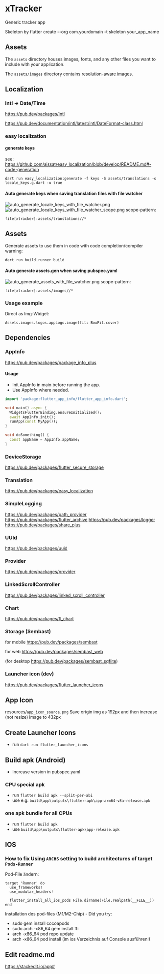 # xTracker

Generic tracker app

Skeleton by flutter create --org com.yourdomain -t skeleton your_app_name

## Assets

The `assets` directory houses images, fonts, and any other files you want to
include with your application.

The `assets/images` directory contains [resolution-aware
images](https://flutter.dev/to/resolution-aware-images).

## Localization

### Intl -> Date/Time

https://pub.dev/packages/intl

https://pub.dev/documentation/intl/latest/intl/DateFormat-class.html

[//]: # (This project generates localized messages based on arb files found in)

[//]: # (the `lib/src/localization` directory.)

[//]: # ()

[//]: # (To support additional languages, please visit the tutorial on)

[//]: # ([Internationalizing Flutter apps]&#40;https://flutter.dev/to/internationalization&#41;.)

[//]: # (TODO for iOS:)

[//]: # (https://docs.flutter.dev/ui/accessibility-and-internationalization/internationalization#localizing-for-ios-updating-the-ios-app-bundle)

### easy localization

#### generate keys

see: https://github.com/aissat/easy_localization/blob/develop/README.md#-code-generation

```shell
dart run easy_localization:generate -f keys -S assets/translations -o locale_keys.g.dart -u true
```

#### Auto generate keys when saving translation files with file watcher

![auto_generate_locale_keys_with_file_watcher.png](/resources/docu/auto_generate_locale_keys_with_file_watcher.png?raw=true)
![auto_generate_locale_keys_with_file_watcher_scope.png](resources/docu/auto_generate_locale_keys_with_file_watcher_scope.png)
scope-pattern:

```text
file[xtracker]:assets/translations//*
```

## Assets

Generate assets to use them in code with code completion/compiler warning:

```shell
dart run build_runner build
```

#### Auto generate assets.gen when saving pubspec.yaml

![auto_generate_assets_with_file_watcher.png](resources/docu/auto_generate_assets_with_file_watcher.png)
scope-pattern:

```text
file[xtracker]:assets/images//*
```

### Usage example

Direct as Img-Widget:

```flutter
Assets.images.logos.appLogo.image(fit: BoxFit.cover)
```

## Dependencies

### AppInfo

https://pub.dev/packages/package_info_plus

#### Usage

- Init AppInfo in main before running the app.
- Use AppInfo where needed.

```dart
import 'package:flutter_app_info/flutter_app_info.dart';

void main() async {
  WidgetsFlutterBinding.ensureInitialized();
  await AppInfo.init();
  runApp(const MyApp());
}

void doSomething() {
  const appName = AppInfo.appName;
}
```

### DeviceStorage

https://pub.dev/packages/flutter_secure_storage

### Translation

https://pub.dev/packages/easy_localization

### SimpleLogging

https://pub.dev/packages/path_provider
https://pub.dev/packages/flutter_archive
https://pub.dev/packages/logger
https://pub.dev/packages/share_plus

### UUId

https://pub.dev/packages/uuid

### Provider

https://pub.dev/packages/provider

### LinkedScrollController

https://pub.dev/packages/linked_scroll_controller

### Chart

https://pub.dev/packages/fl_chart

### Storage (Sembast)

for mobile
https://pub.dev/packages/sembast

for web
https://pub.dev/packages/sembast_web

(for desktop
https://pub.dev/packages/sembast_sqflite)

### Launcher icon (dev)

https://pub.dev/packages/flutter_launcher_icons

## App Icon

resources/`app_icon_source.png`
Save origin img as 192px and then increase (not resize) image to 432px

## Create Launcher Icons

- run `dart run flutter_launcher_icons`

## Build apk (Android)

- Increase version in pubspec.yaml

### CPU special apk

- run `flutter build apk --split-per-abi`
- use e.g. `build\app\outputs\flutter-apk\app-arm64-v8a-release.apk`

### one apk bundle for all CPUs

- run `flutter build apk`
- use `build\app\outputs\flutter-apk\app-release.apk`

## IOS

### How to fix Using `ARCHS` setting to build architectures of target `Pods-Runner`

Pod-File ändern:

```
target 'Runner' do
  use_frameworks!
  use_modular_headers!

  flutter_install_all_ios_pods File.dirname(File.realpath(__FILE__))
end
```

Installation des pod-files (M1/M2-Chip) - Did you try:

- sudo gem install cocoapods
- sudo arch -x86_64 gem install ffi
- arch -x86_64 pod repo update
- arch -x86_64 pod install (im ios Verzeichnis auf Console ausführen!)

## Edit readme.md

https://stackedit.io/app#